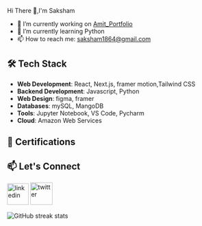  Hi There 👋,I'm Saksham

- 🔭 I’m currently working on [Amit_Portfolio](https://github.com/saksham1864/Amit_Portfolio)
- 🌱 I’m currently learning Python 
- 📫 How to reach me: saksham1864@gmail.com 

## 🛠️ Tech Stack

- **Web Development**: React, Next.js, framer motion,Tailwind CSS
- **Backend Development**: Javascript, Python
- **Web Design**: figma, framer
- **Databases**:  mySQL, MangoDB
- **Tools**: Jupyter Notebook, VS Code, Pycharm
- **Cloud**: Amazon Web Services
  
## 📜 Certifications
  


## 📫 Let's Connect

[<img src='https://img.icons8.com/?size=100&id=44019&format=png&color=000000' alt='linkedin' height='50'>](https://www.linkedin.com/in/sakshamsharma24/)   [<img src='https://img.icons8.com/?size=100&id=bG29Ckcdp6YP&format=png&color=000000' alt='twitter' height='52'>](https://twitter.com/@fawkesverse)

![GitHub streak stats](https://streak-stats.demolab.com/?user=saksham1864)  
